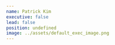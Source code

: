 ```yaml
---
name: Patrick Kim
executive: false
lead: false
position: undefined
image: ../assets/default_exec_image.png
---
```

